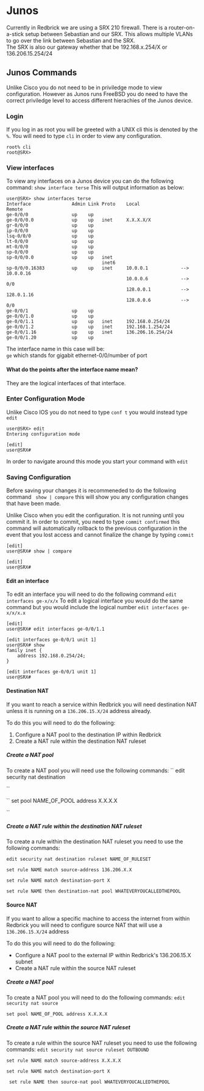# Junos

Currently in Redbrick we are using a SRX 210 firewall. There is a router-on-a-stick setup between Sebastian and our SRX. This allows multiple VLANs to go over the link between Sebastian and the SRX. <br>The SRX is also our gateway whether that be 192.168.x.254/X or 136.206.15.254/24


## Junos Commands

Unlike Cisco you do not need to be in priviledge mode to view configuration. However as Junos runs FreeBSD you do need to have the correct priviledge level to access different hierachies of the Junos device.

### Login
If you log in as root you will be greeted with a UNIX cli this is denoted by the `%`. You will need to type `cli` in order to view any configuration.

```text
root% cli
root@SRX>
```

### View interfaces

To view any interfaces on a Junos device you can do the following command:
`show interface terse` This will output information as below:
```text
user@SRX> show interfaces terse
Interface               Admin Link Proto    Local                 Remote
ge-0/0/0                up    up
ge-0/0/0.0              up    up   inet     X.X.X.X/X
gr-0/0/0                up    up
ip-0/0/0                up    up
lsq-0/0/0               up    up
lt-0/0/0                up    up
mt-0/0/0                up    up
sp-0/0/0                up    up
sp-0/0/0.0              up    up   inet
                                   inet6
sp-0/0/0.16383          up    up   inet     10.0.0.1            --> 10.0.0.16
                                            10.0.0.6            --> 0/0
                                            128.0.0.1           --> 128.0.1.16
                                            128.0.0.6           --> 0/0
ge-0/0/1                up    up
ge-0/0/1.0              up    up
ge-0/0/1.1              up    up   inet     192.168.0.254/24
ge-0/0/1.2              up    up   inet     192.168.1.254/24
ge-0/0/1.16             up    up   inet     136.206.16.254/24
ge-0/0/1.20             up    up
```

The interface name in this case will be:<br>
`ge` which stands for gigabit ethernet-0/0/number of port


#### What do the points after the interface name mean?

They are the logical interfaces of that interface. 

### Enter Configuration Mode
Unlike Cisco IOS you do not need to type `conf t` you would instead type `edit` 

```text
user@SRX> edit
Entering configuration mode

[edit]
user@SRX#
```

In order to navigate around this mode you start your command with `edit`

### Saving Configuration
Before saving your changes it is recommeneded to do the following command `` show | compare`` this will show you any configuration changes that have been made.

Unlike Cisco when you edit the configuration. It is not running until you commit it. In order to commit, you need to type ``commit confirmed`` this command will automatically rollback to the previous configuration in the event that you lost access and cannot finalize the change by typing ``commit`` 

```text
[edit]
user@SRX# show | compare

[edit]
user@SRX#
```


#### Edit an interface
To edit an interface you will need to do the following command ```edit interfaces ge-x/x/x``` To edit a logical interface you would do the same command but you would include the logical number ```edit interfaces ge-x/x/x.x```

```text
[edit]
user@SRX# edit interfaces ge-0/0/1.1

[edit interfaces ge-0/0/1 unit 1]
user@SRX# show
family inet {
    address 192.168.0.254/24;
}

[edit interfaces ge-0/0/1 unit 1]
user@SRX#
```
#### Destination NAT
If you want to reach a service within Redbrick you will need destination NAT unless it is running on a ``136.206.15.X/24`` address already.

To do this you will need to do the following:
1. Configure a NAT pool to the destination IP within Redbrick<br>
2. Create a NAT rule within the destination NAT ruleset

##### Create a NAT pool
To create a NAT pool you will need use the following commands:
``
edit security nat destination

``

``
set pool NAME_OF_POOL address X.X.X.X

``
	
##### Create a NAT rule within the destination NAT ruleset
To create a rule within the destination NAT ruleset you need to use the following commands:

``
edit security nat destination ruleset NAME_OF_RULESET
``

``
set rule NAME match source-address 136.206.X.X 
`` 

``
set rule NAME match destination-port X 
`` 

``
set rule NAME then destination-nat pool WHATEVERYOUCALLEDTHEPOOL
``

#### Source NAT
If you want to allow a specific machine to access the internet from within Redbrick  you will need to configure source NAT that will use a ``136.206.15.X/24`` address

To do this you will need to do the following:
- Configure a NAT pool to the external IP within Redbrick's 136.206.15.X subnet
- Create a NAT rule within the source NAT ruleset

##### Create a NAT pool
To create a NAT pool you will need to do the following commands:
``edit security nat source``

``set pool NAME_OF_POOL address X.X.X.X``

##### Create a NAT rule within the source NAT ruleset 
To create a rule within the source NAT ruleset you need to use the following commands:
``
edit security nat source ruleset OUTBOUND
``

``
set rule NAME match source-address X.X.X.X 
``

``
set rule NAME match destination-port X 
``

``
set rule NAME then source-nat pool WHATEVERYOUCALLEDTHEPOOL``
